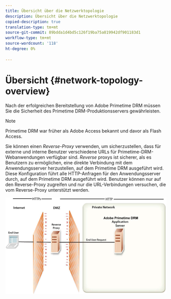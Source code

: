 ```yaml
---
title: Übersicht über die Netzwerktopologie
description: Übersicht über die Netzwerktopologie
copied-description: true
translation-type: tm+mt
source-git-commit: 89bdda1d4bd5c126f19ba75a819942df901183d1
workflow-type: tm+mt
source-wordcount: '118'
ht-degree: 0%

---
```



# Übersicht {#network-topology-overview}

Nach der erfolgreichen Bereitstellung von Adobe Primetime DRM müssen Sie die Sicherheit des Primetime DRM-Produktionsservers gewährleisten.

>[!NOTE]
>
>Primetime DRM war früher als Adobe Access bekannt und davor als Flash Access.

Sie können einen *Reverse-Proxy* verwenden, um sicherzustellen, dass für externe und interne Benutzer verschiedene URLs für Primetime-DRM-Webanwendungen verfügbar sind. *Reverse* proxys ist sicherer, als es Benutzern zu ermöglichen, eine direkte Verbindung mit dem Anwendungsserver herzustellen, auf dem Primetime DRM ausgeführt wird. Diese Konfiguration führt alle HTTP-Anfragen für den Anwendungsserver durch, auf dem Primetime DRM ausgeführt wird. Benutzer können nur auf den Reverse-Proxy zugreifen und nur die URL-Verbindungen versuchen, die vom Reverse-Proxy unterstützt werden.

<!--<a id="fig_8083A8C794B646CD87985EC891B60663"></a>-->

![](assets/AdobeAccess_4_SecureDeployment.png)